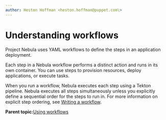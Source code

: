 ```yaml
---
author: Heston Hoffman <heston.hoffman@puppet.com\>
---
```


# Understanding workflows

Project Nebula uses YAML workflows to define the steps in an application deployment.

Each step in a Nebula workflow performs a distinct action and runs in its own container. You can use steps to provision resources, deploy applications, or execute tasks.

When you run a workflow, Nebula executes each step using a Tekton pipeline. Nebula executes all steps simultaneously unless you explicitly define a sequential order for the steps to run in. For more information on explicit step ordering, see [Writing a workflow](http://docs-internal.puppet.com/docs/nebula/beta/nebula_create_workflow.html).

**Parent topic:**[Using workflows](using_workflows.md)

